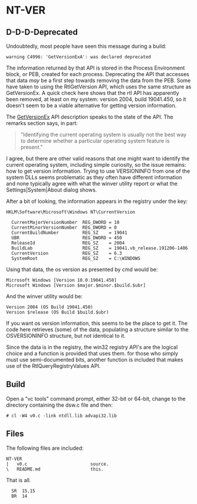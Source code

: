 # NT-VER

## D-D-D-Deprecated

Undoubtedly, most people have seen this message during a build:
```
warning C4996: 'GetVersionExA': was declared deprecated
```
The information returned by that API is stored in the Process Environment block, or PEB, created for each process. Deprecating the API that accesses that data *may* be a first step towards removing the data from the PEB. Some have taken to using the RtlGetVersion API, which uses the same structure as GetVersionEx. A quick check here shows that the rtl API has apparently been removed, at least on my system: version 2004, build 19041.450, so it doesn't seem to be a viable alternative for getting version information.

The [GetVersionEx](https://docs.microsoft.com/en-us/windows/win32/API/sysinfoapi/nf-sysinfoapi-getversionexa) API description speaks to the state of the API. The remarks section says, in part:

>"Identifying the current operating system is usually not the best way to determine whether a particular operating system feature is present."

I agree, but there are other valid reasons that one might want to identify the current operating system, including simple curiosity, so the issue remains: how to get version information. Trying to use VERSIONINFO from one of the system DLLs seems problematic as they often have different information and none typically agree with what the winver utility report or what the Settings|System|About dialog shows.

After a bit of looking, the information appears in the registry under the key:
```
HKLM\Software\Microsoft\Windows NT\CurrentVersion

  CurrentMajorVersionNumber  REG_DWORD = 10
  CurrentMinorVersionNumber  REG_DWORD = 0
  CurrentBuildNumber         REG_SZ    = 19041
  UBR                        REG_DWORD = 450
  ReleaseId                  REG_SZ    = 2004
  BuildLab                   REG_SZ    = 19041.vb_release.191206-1406
  CurrentVersion             REG_SZ    = 6.3
  SystemRoot                 REG_SZ    = C:\WINDOWS
```
Using that data, the os version as presented by cmd would be:
```
Microsoft Windows [Version 10.0.19041.450]
Microsoft Windows [Version $major.$minor.$build.$ubr]
```
And the winver utility would be:
```
Version 2004 (OS Build 19041.450)
Version $release (OS Build $build.$ubr)
```
If you want os version information, this seems to be the place to get it. The code here retrieves (some) of the data, populating a structure similar to the OSVERSIONINFO structure, but not identical to it.

Since the data is in the registry, the win32 registry API's are the logical choice and a function is provided that uses them. for those who simply must use semi-documented bits, another function is included that makes use of the RtlQueryRegistryValues API.

## Build
Open a "vc tools" command prompt, either 32-bit or 64-bit, change to the directory containing the dsw.c file and then:
```
# cl -W4 v0.c -link ntdll.lib advapi32.lib
```

## Files
The following files are included:
```
NT-VER
|   v0.c                        source.
\   README.md                   this.
```
That is all.
```
  SR  15,15
  BR  14
```
